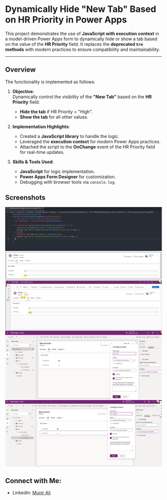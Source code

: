 # Dynamically Hide "New Tab" Based on HR Priority in Power Apps

This project demonstrates the use of **JavaScript with execution context** in a model-driven Power Apps form to dynamically
hide or show a tab based on the value of the **HR Priority** field. It replaces the **deprecated `Xrm` methods** with modern practices
to ensure compatibility and maintainability.

---

## Overview

The functionality is implemented as follows:

1. **Objective**:  
   Dynamically control the visibility of the **"New Tab"** based on the **HR Priority** field:
   - **Hide the tab** if HR Priority = "High".
   - **Show the tab** for all other values.

2. **Implementation Highlights**:
   - Created a **JavaScript library** to handle the logic.
   - Leveraged the **execution context** for modern Power Apps practices.
   - Attached the script to the **OnChange** event of the HR Priority field for real-time updates.

3. **Skills & Tools Used**:
   - **JavaScript** for logic implementation.
   - **Power Apps Form Designer** for customization.
   - Debugging with browser tools via `console.log`.

## Screenshots
**![Image Alt text](Images/cj1.jpg)**
**![Image Alt text](Images/cj5.jpg)**
**![Image Alt text](Images/cj4.jpg)**
**![Image Alt text](Images/cj3.jpg)**
**![Image Alt text](Images/cj2.jpg)**

## Connect with Me:
- LinkedIn: [Munir Ali ](https://www.linkedin.com/in/munir-ali-7b9607234/)
